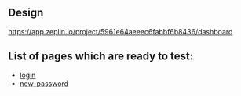 ## Design
https://app.zeplin.io/project/5961e64aeeec6fabbf6b8436/dashboard

## List of pages which are ready to test:

- <a href="https://dmtrglvk.github.io/aerosales/login.html">login</a>
- <a href="https://dmtrglvk.github.io/aerosales/new-password.html">new-password</a>
